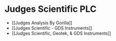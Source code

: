 # Judges Scientific PLC

- [[Judges Analysis By Gorilla]]
- [[Judges Scientific - GDS Instruments]]
- [[Judges Scientific, Geotek, & GDS Instruments]]